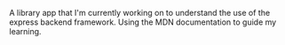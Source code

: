 A library app that I'm currently working on to understand the use of the express backend framework. Using the MDN documentation to guide my learning.